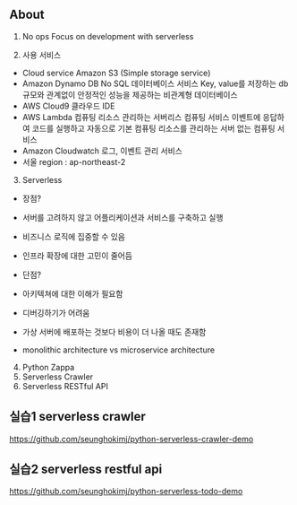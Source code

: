 ## About ##

1. No ops
Focus on development with serverless

2. 사용 서비스
- Cloud service
Amazon S3 (Simple storage service)
- Amazon Dynamo DB
No SQL 데이터베이스 서비스
Key, value를 저장하는 db
규모와 관계없이 안정적인 성능을 제공하는 비관계형 데이터베이스
- AWS Cloud9
클라우드 IDE
- AWS Lambda
컴퓨팅 리소스 관리하는 서버리스 컴퓨팅 서비스
이벤트에 응답하여 코드를 실행하고 자동으로 기본 컴퓨팅 리소스를 관리하는 서버 없는 컴퓨팅 서비스
- Amazon Cloudwatch
로그, 이벤트 관리 서비스
- 서울 region : ap-northeast-2

3. Serverless
- 장점?
- 서버를 고려하지 않고 어플리케이션과 서비스를 구축하고 실행
- 비즈니스 로직에 집중할 수 있음
- 인프라 확장에 대한 고민이 줄어듬

- 단점?
- 아키텍쳐에 대한 이해가 필요함
- 디버깅하기가 어려움
- 가상 서버에 배포하는 것보다 비용이 더 나올 때도 존재함

- monolithic architecture vs microservice architecture

4. Python Zappa
5. Serverless Crawler
6. Serverless RESTful API

## 실습1 serverless crawler

https://github.com/seunghokimj/python-serverless-crawler-demo

## 실습2 serverless restful api

https://github.com/seunghokimj/python-serverless-todo-demo